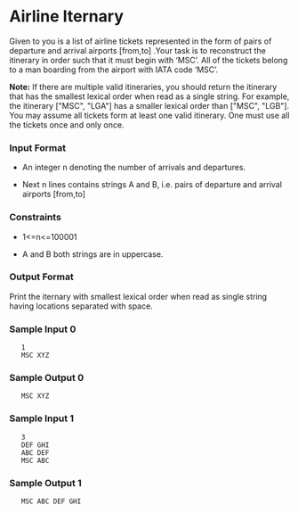 # Airline Iternary

Given to you is a list of airline tickets represented in the form of pairs of departure and arrival airports [from,to] .Your task is to reconstruct the itinerary in order such that it must begin with ‘MSC’. All of the tickets belong to a man boarding from the airport with IATA code ‘MSC’.

**Note:** If there are multiple valid itineraries, you should return the itinerary that has the smallest lexical order when read as a single string. For example, the itinerary ["MSC", "LGA"] has a smaller lexical order than ["MSC", "LGB"]. You may assume all tickets form at least one valid itinerary. One must use all the tickets once and only once.

### Input Format

* An integer n denoting the number of arrivals and departures.

* Next n lines contains strings A and B, i.e. pairs of departure and arrival airports [from,to]

### Constraints

* 1<=n<=100001

* A and B both strings are in uppercase.

### Output Format

Print the iternary with smallest lexical order when read as single string having locations separated with space.

### Sample Input 0

       1
       MSC XYZ

### Sample Output 0

       MSC XYZ

### Sample Input 1

       3
       DEF GHI
       ABC DEF
       MSC ABC

### Sample Output 1

       MSC ABC DEF GHI
